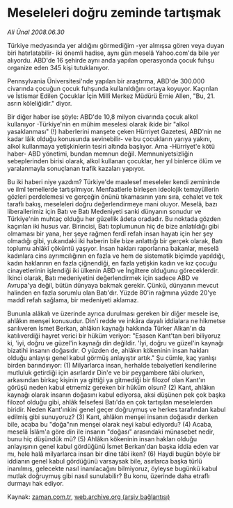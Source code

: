 # Meseleleri doğru zeminde tartışmak

*Ali Ünal 2008.06.30*

<tr><td class="metin" colspan="2" style="padding-top: 20px; padding-left: 5px; padding-right: 10px;">Türkiye medyasında yer aldığını görmediğim -yer almışsa gören veya duyan biri hatırlatabilir- iki önemli hadise, aynı gün meselâ Yahoo.com'da bile yer alıyordu. ABD'de 16 şehirde aynı anda yapılan operasyonda çocuk fuhşu organize eden 345 kişi tutuklanıyor.</td></tr><tr><td class="metin" colspan="2" style="padding-top: 20px; padding-left: 5px; padding-right: 10px;"><p>Pennsylvania Üniversitesi'nde yapılan bir araştırma, ABD'de 300.000 civarında çocuğun çocuk fuhşunda kullanıldığını ortaya koyuyor. Kaçırılan ve İstismar Edilen Çocuklar İçin Millî Merkez Müdürü Ernie Allen, "Bu, 21. asrın köleliğidir." diyor.
<p>Bir diğer haber ise şöyle: ABD'de 10,8 milyon civarında çocuk alkol kullanıyor -Türkiye'nin en mühim meselesi olarak ikide bir "alkol yasaklanması" (!) haberlerini manşete çeken Hürriyet Gazetesi, ABD'nin ne kadar lâik olduğu konusunda sevinebilir- ve bu çocukların yarıya yakını, alkol kullanmaya yetişkinlerin tesiri altında başlıyor. Ama -Hürriyet'e kötü haber- ABD yönetimi, bundan memnun değil. Memnuniyetsizliğin sebeplerinden birisi olarak, alkol kullanan çocuklar, her yıl binlerce ölüm ve yaralanmayla sonuçlanan trafik kazaları yapıyor.
<p>Bu iki haberi niye yazdım? Türkiye'de maalesef meseleler kendi zemininde ve ilmî temellerde tartışılmıyor. Menfaatlerle birleşen ideolojik temayüllerin gözleri perdelemesi ve gerçeğin önünü tıkamasının yanı sıra, cehalet ve tek taraflı bakış, meseleleri doğru değerlendirmeye mani oluyor. Meselâ, bazı liberallerimiz için Batı ve Batı Medeniyeti sanki dünyanın sonudur ve Türkiye'nin muhtaç olduğu her güzellik âdeta oradadır. Bu noktada gözden kaçırılan iki husus var. Birincisi, Batı toplumunun hiç de bize anlatıldığı gibi olmaması bir yana, her şeye rağmen ferdî refah insan hayatı için her şey olmadığı gibi, yukarıdaki iki haberin bile bize anlattığı bir gerçek olarak, Batı toplumu ahlâkî çöküntü yaşıyor. İnsan hakları raporlarına bakanlar, meselâ kadınlara cins ayrımcılığının en fazla ve hem de sistematik biçimde yapıldığı, kadın haklarının en fazla çiğnendiği, en fazla yetişkin kadın ve kız çocuğu cinayetlerinin işlendiği iki ülkenin ABD ve İngiltere olduğunu göreceklerdir. İkinci olarak, Batı medeniyetini değerlendirmek için sadece ABD ve Avrupa'ya değil, bütün dünyaya bakmak gerekir. Çünkü, dünyanın mevcut halinden en fazla sorumlu olan Batı'dır. Yüzde 80'in rağmına yüzde 20'ye maddî refah sağlama, bir medeniyeti aklamaz.
<p>Bununla alâkalı ve üzerinde ayrıca durulması gereken bir diğer mesele ise, ahlâkın menşei konusudur. Din'i redde ve inkâra dayalı iddialara ne hikmetse sarılıveren İsmet Berkan, ahlâkın kaynağı hakkında Türker Alkan'ın da katılıverdiği hayret verici bir hüküm veriyor: "Esasen Kant'tan beri biliyoruz ki, 'iyi, doğru ve güzel'in kaynağı din değildir. 'İyi, doğru ve güzel'in kaynağı bizatihi insanın doğasıdır. O yüzden de, ahlâkın kökeninin insan hakları olduğu anlayışı genel kabul görmüş anlayıştır artık." Şu cümle, kaç yanlışı birden barındırıyor: (1) Milyarlarca insan, herhalde tebaiyetleri kendilerine mutluluk getirdiği için asırlardır Din'e ve bir peygambere tâbi olurken, arkasından birkaç kişinin ya gittiği ya gitmediği bir filozof olan Kant'ın görüşü neden kabul etmemiz gereken bir hüküm olsun? (2) Kant, ahlâkın kaynağı olarak insanın doğasını kabul ediyorsa, aksi düşünen pek çok başka filozof olduğu gibi, ahlâk felsefesi Batı'da en çok tartışılan meselelerden biridir. Neden Kant'ınkini genel geçer doğruymuş ve herkes tarafından kabul edilmiş gibi sunuyoruz? (3) Kant, ahlâkın menşei insanın doğasıdır derken bile, acaba bu "doğa"nın menşei olarak neyi kabul ediyordu? (4) Acaba, meselâ İslâm'a göre din ile insanın "doğası" arasındaki münasebet nedir, bunu hiç düşündük mü? (5) Ahlâkın kökeninin insan hakları olduğu anlayışının genel kabul gördüğünü İsmet Berkan'dan başka iddia eden var mı, hele halâ milyarlarca insan bir dine tâbi iken? (6) Haydi bugün böyle bir iddianın genel kabul gördüğünü varsaysak bile, asırlarca başka türlü inanılmış, gelecekte nasıl inanılacağını bilmiyoruz, öyleyse bugünkü kabul mutlak doğruymuş gibi nasıl sunulabilir? Bu konu, üzerinde daha etraflı durmayı hak ediyor.<br/></p></p></p></p></td></tr>

Kaynak: [zaman.com.tr](http://zaman.com.tr/yazar.do?yazino=708225), [web.archive.org (arşiv bağlantısı)](http://web.archive.org/web/20080803135751/http://www.zaman.com.tr:80/yazar.do?yazino=708225)
